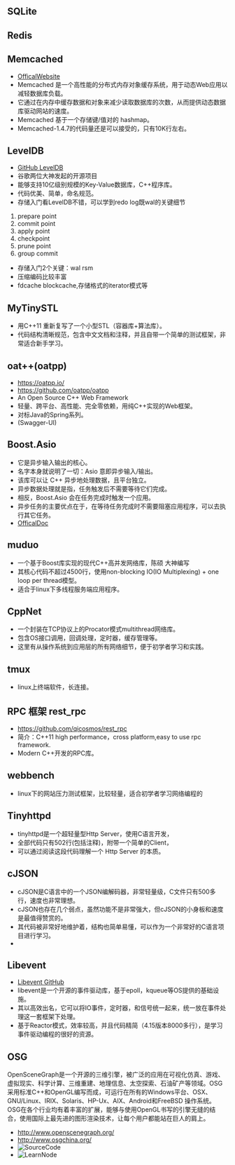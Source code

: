 
## SQLite

## Redis

## Memcached
- [OfficalWebsite](http://memcached.org/)
- Memcached 是一个高性能的分布式内存对象缓存系统，用于动态Web应用以减轻数据库负载。
- 它通过在内存中缓存数据和对象来减少读取数据库的次数，从而提供动态数据库驱动网站的速度。
- Memcached 基于一个存储键/值对的 hashmap。
- Memcached-1.4.7的代码量还是可以接受的，只有10K行左右。

## LevelDB
- [GitHub LevelDB](https://github.com/google/leveldb)
- 谷歌两位大神发起的开源项目
- 能够支持10亿级别规模的Key-Value数据库，C++程序库。
- 代码优美、简单，命名规范。
- 存储入门看LevelDB不错，可以学到redo log既wal的关键细节
1. prepare point
2. commit point
3. apply point
4. checkpoint
5. prune point
6. group commit
- 存储入门2个关键：wal rsm
- 压缩编码比较丰富
- fdcache blockcache,存储格式的iterator模式等

## MyTinySTL
- 用C++11 重新复写了一个小型STL（容器库+算法库）。
- 代码结构清晰规范，包含中文文档和注释，并且自带一个简单的测试框架，非常适合新手学习。

## oat++(oatpp)
- https://oatpp.io/
- https://github.com/oatpp/oatpp
- An Open Source C++ Web Framework
- 轻量、跨平台、高性能、完全零依赖，用纯C++实现的Web框架。
- 对标Java的Spring系列。
- (Swagger-UI)
## Boost.Asio
- 它是异步输入输出的核心。 
- 名字本身就说明了一切：Asio 意即异步输入/输出。
- 该库可以让 C++ 异步地处理数据，且平台独立。
- 异步数据处理就是指，任务触发后不需要等待它们完成。
- 相反，Boost.Asio 会在任务完成时触发一个应用。
- 异步任务的主要优点在于，在等待任务完成时不需要阻塞应用程序，可以去执行其它任务。
- [OfficalDoc](https://www.boost.org/doc/libs/1_58_0/doc/html/boost_asio.html)

## muduo
- 一个基于Boost库实现的现代C++高并发网络库，陈硕 大神编写
- 其核心代码不超过4500行，使用non-blocking IO(IO Multiplexing) + one loop per thread模型。
- 适合于linux下多线程服务端应用程序。

## CppNet
- 一个封装在TCP协议上的Procator模式multithread网络库。
- 包含OS接口调用，回调处理，定时器，缓存管理等。
- 这里有从操作系统到应用层的所有网络细节，便于初学者学习和实践。

## tmux
- linux上终端软件，长连接。

## RPC 框架 rest_rpc
- https://github.com/qicosmos/rest_rpc
- 简介：C++11 high performance，cross platform,easy to use rpc framework.
- Modern C++开发的RPC库。

## webbench
- linux下的网站压力测试框架，比较轻量，适合初学者学习网络编程的
## Tinyhttpd
- tinyhttpd是一个超轻量型Http Server，使用C语言开发，
- 全部代码只有502行(包括注释)，附带一个简单的Client，
- 可以通过阅读这段代码理解一个 Http Server 的本质。

## cJSON
- cJSON是C语言中的一个JSON编解码器，非常轻量级，C文件只有500多行，速度也非常理想。
- cJSON也存在几个弱点，虽然功能不是非常强大，但cJSON的小身板和速度是最值得赞赏的。
- 其代码被非常好地维护着，结构也简单易懂，可以作为一个非常好的C语言项目进行学习。
- 

## Libevent
- [Libevent GitHub](https://github.com/libevent/libevent)
- libevent是一个开源的事件驱动库，基于epoll，kqueue等OS提供的基础设施。
- 其以高效出名，它可以将IO事件，定时器，和信号统一起来，统一放在事件处理这一套框架下处理。
- 基于Reactor模式，效率较高，并且代码精简（4.15版本8000多行），是学习事件驱动编程的很好的资源。

## OSG
OpenSceneGraph是一个开源的三维引擎，被广泛的应用在可视化仿真、游戏、虚拟现实、科学计算、三维重建、地理信息、太空探索、石油矿产等领域。OSG采用标准C++和OpenGL编写而成，可运行在所有的Windows平台、OSX、GNU/Linux、IRIX、Solaris、HP-Ux、AIX、Android和FreeBSD 操作系统。OSG在各个行业均有着丰富的扩展，能够与使用OpenGL书写的引擎无缝的结合，使用国际上最先进的图形渲染技术，让每个用户都能站在巨人的肩上。


- http://www.openscenegraph.org/
- http://www.osgchina.org/
- ![SourceCode](https://github.com/openscenegraph/OpenSceneGraph)
- ![LearnNode](https://github.com/Epulari/osg-exercise)